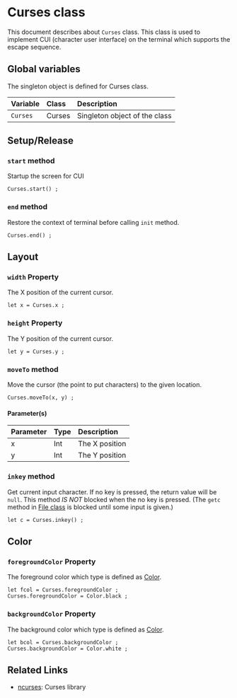 # Curses class
This document describes about `Curses` class.
This class is used to implement CUI (character user interface) on
the terminal which supports the escape sequence.

## Global variables
The singleton object is defined for Curses class.

|Variable    |Class             | Description                   |
|:---        |:---              |:---                           |
|`Curses`    |Curses            |Singleton object of the class  |

## Setup/Release
### `start` method
Startup the screen for CUI
````
Curses.start() ;
````

### `end` method
Restore the context of terminal before calling `init` method.
````
Curses.end() ;
````

## Layout
### `width` Property
The X position of the current cursor.
````
let x = Curses.x ;
````

### `height` Property
The Y position of the current cursor.
````
let y = Curses.y ;
````

### `moveTo` method
Move the cursor (the point to put characters) to the given location.
````
Curses.moveTo(x, y) ;
````

#### Parameter(s)
|Parameter    |Type     |Description                      |
|:---         |:---     |:---                             |
|x            |Int      |The X position                   |
|y            |Int      |The Y position                   |

### `inkey` method
Get current input character. If no key is pressed, the return value will be `null`. This method *IS NOT* blocked when the no key is pressed.
(The `getc` method in [File class](https://github.com/steelwheels/KiwiScript/blob/master/KiwiLibrary/Document/Class/File.md) is blocked until some input is given.)
````
let c = Curses.inkey() ;
````

## Color
### `foregroundColor` Property
The foreground color which type is defined as [Color](https://github.com/steelwheels/KiwiScript/blob/master/KiwiLibrary/Document/Enum/Color.md).
````
let fcol = Curses.foregroundColor ;
Curses.foregroundColor = Color.black ;
````

### `backgroundColor` Property
The background color which type is defined as [Color](https://github.com/steelwheels/KiwiScript/blob/master/KiwiLibrary/Document/Enum/Color.md).
````
let bcol = Curses.backgroundColor ;
Curses.backgroundColor = Color.white ;
````

## Related Links
* [ncurses](https://developer.apple.com/legacy/library/documentation/Darwin/Reference/ManPages/man3/ncurses.3x.html): Curses library
